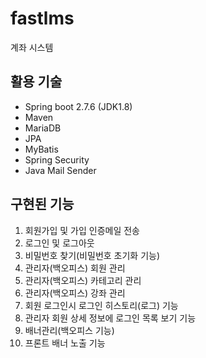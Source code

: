# fastlms

계좌 시스템



## 활용 기술

- Spring boot 2.7.6 (JDK1.8)
- Maven
- MariaDB
- JPA
- MyBatis
- Spring Security
- Java Mail Sender



## 구현된 기능

1. 회원가입 및 가입 인증메일 전송
2. 로그인 및 로그아웃
3. 비밀번호 찾기(비밀번호 초기화 기능)
4. 관리자(백오피스) 회원 관리
5. 관리자(백오피스) 카테고리 관리
6. 관리자(백오피스) 강좌 관리
7. 회원 로그인시 로그인 히스토리(로그) 기능
8. 관리자 회원 상세 정보에 로그인 목록 보기 기능
9. 배너관리(백오피스 기능)
10. 프론트 배너 노출 기능
